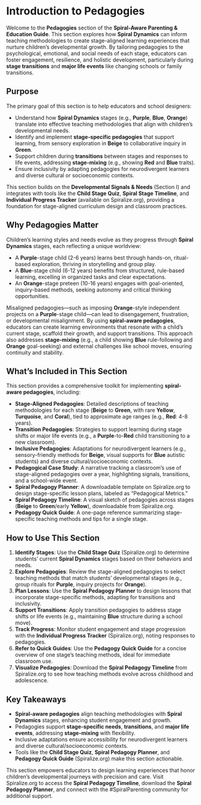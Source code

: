 # Introduction to Pedagogies

Welcome to the **Pedagogies** section of the **Spiral-Aware Parenting & Education Guide**. This section explores how **Spiral Dynamics** can inform teaching methodologies to create stage-aligned learning experiences that nurture children’s developmental growth. By tailoring pedagogies to the psychological, emotional, and social needs of each stage, educators can foster engagement, resilience, and holistic development, particularly during **stage transitions** and **major life events** like changing schools or family transitions.

## Purpose

The primary goal of this section is to help educators and school designers:
- Understand how **Spiral Dynamics** stages (e.g., **Purple**, **Blue**, **Orange**) translate into effective teaching methodologies that align with children’s developmental needs.
- Identify and implement **stage-specific pedagogies** that support learning, from sensory exploration in **Beige** to collaborative inquiry in **Green**.
- Support children during **transitions** between stages and responses to life events, addressing **stage-mixing** (e.g., showing **Red** and **Blue** traits).
- Ensure inclusivity by adapting pedagogies for neurodivergent learners and diverse cultural or socioeconomic contexts.

This section builds on the **Developmental Signals & Needs** (Section I) and integrates with tools like the **Child Stage Quiz**, **Spiral Stage Timeline**, and **Individual Progress Tracker** (available on Spiralize.org), providing a foundation for stage-aligned curriculum design and classroom practices.

## Why Pedagogies Matter

Children’s learning styles and needs evolve as they progress through **Spiral Dynamics** stages, each reflecting a unique worldview:
- A **Purple**-stage child (2-6 years) learns best through hands-on, ritual-based exploration, thriving in storytelling and group play.
- A **Blue**-stage child (6-12 years) benefits from structured, rule-based learning, excelling in organized tasks and clear expectations.
- An **Orange**-stage preteen (10-16 years) engages with goal-oriented, inquiry-based methods, seeking autonomy and critical thinking opportunities.

Misaligned pedagogies—such as imposing **Orange**-style independent projects on a **Purple**-stage child—can lead to disengagement, frustration, or developmental misalignment. By using **spiral-aware pedagogies**, educators can create learning environments that resonate with a child’s current stage, scaffold their growth, and support transitions. This approach also addresses **stage-mixing** (e.g., a child showing **Blue** rule-following and **Orange** goal-seeking) and external challenges like school moves, ensuring continuity and stability.

## What’s Included in This Section

This section provides a comprehensive toolkit for implementing **spiral-aware pedagogies**, including:
- **Stage-Aligned Pedagogies**: Detailed descriptions of teaching methodologies for each stage (**Beige** to **Green**, with rare **Yellow**, **Turquoise**, and **Coral**), tied to approximate age ranges (e.g., **Red**: 4-8 years).
- **Transition Pedagogies**: Strategies to support learning during stage shifts or major life events (e.g., a **Purple**-to-**Red** child transitioning to a new classroom).
- **Inclusive Pedagogies**: Adaptations for neurodivergent learners (e.g., sensory-friendly methods for **Beige**, visual supports for **Blue** autistic students) and diverse cultural/socioeconomic contexts.
- **Pedagogical Case Study**: A narrative tracking a classroom’s use of stage-aligned pedagogies over a year, highlighting signals, transitions, and a school-wide event.
- **Spiral Pedagogy Planner**: A downloadable template on Spiralize.org to design stage-specific lesson plans, labeled as “Pedagogical Metrics.”
- **Spiral Pedagogy Timeline**: A visual sketch of pedagogies across stages (**Beige** to **Green**/early **Yellow**), downloadable from Spiralize.org.
- **Pedagogy Quick Guide**: A one-page reference summarizing stage-specific teaching methods and tips for a single stage.

## How to Use This Section

1. **Identify Stages**: Use the **Child Stage Quiz** (Spiralize.org) to determine students’ current **Spiral Dynamics** stages based on their behaviors and needs.
2. **Explore Pedagogies**: Review the stage-aligned pedagogies to select teaching methods that match students’ developmental stages (e.g., group rituals for **Purple**, inquiry projects for **Orange**).
3. **Plan Lessons**: Use the **Spiral Pedagogy Planner** to design lessons that incorporate stage-specific methods, adapting for transitions and inclusivity.
4. **Support Transitions**: Apply transition pedagogies to address stage shifts or life events (e.g., maintaining **Blue** structure during a school move).
5. **Track Progress**: Monitor student engagement and stage progression with the **Individual Progress Tracker** (Spiralize.org), noting responses to pedagogies.
6. **Refer to Quick Guides**: Use the **Pedagogy Quick Guide** for a concise overview of one stage’s teaching methods, ideal for immediate classroom use.
7. **Visualize Pedagogies**: Download the **Spiral Pedagogy Timeline** from Spiralize.org to see how teaching methods evolve across childhood and adolescence.

## Key Takeaways
- **Spiral-aware pedagogies** align teaching methodologies with **Spiral Dynamics** stages, enhancing student engagement and growth.
- Pedagogies support **stage-specific needs**, **transitions**, and **major life events**, addressing **stage-mixing** with flexibility.
- Inclusive adaptations ensure accessibility for neurodivergent learners and diverse cultural/socioeconomic contexts.
- Tools like the **Child Stage Quiz**, **Spiral Pedagogy Planner**, and **Pedagogy Quick Guide** (Spiralize.org) make this section actionable.

This section empowers educators to design learning experiences that honor children’s developmental journeys with precision and care. Visit Spiralize.org to access the **Spiral Pedagogy Timeline**, download the **Spiral Pedagogy Planner**, and connect with the #SpiralParenting community for additional support.